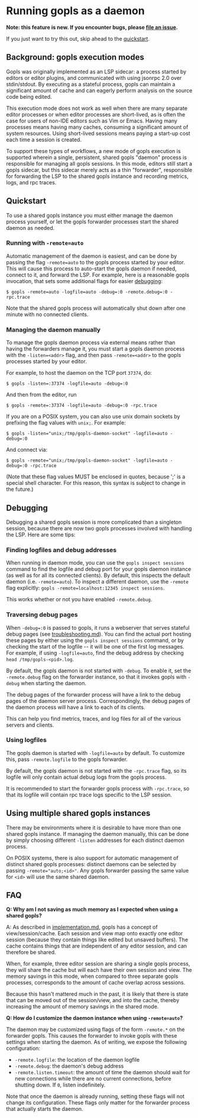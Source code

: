 # Running gopls as a daemon

**Note: this feature is new. If you encounter bugs, please [file an
issue](troubleshooting.md#file-an-issue).**

If you just want to try this out, skip ahead to the [quickstart](#quickstart).

## Background: gopls execution modes

Gopls was originally implemented as an LSP sidecar: a process started by
editors or editor plugins, and communicated with using jsonrpc 2.0 over
stdin/stdout. By executing as a stateful process, gopls can maintain a
significant amount of cache and can eagerly perform analysis on the source code
being edited.

This execution mode does not work as well when there are many separate editor
processes or when editor processes are short-lived, as is often the case for
users of non-IDE editors such as Vim or Emacs. Having many processes means
having many caches, consuming a significant amount of system resources. Using
short-lived sessions means paying a start-up cost each time a session is
created.

To support these types of workflows, a new mode of gopls execution is supported
wherein a single, persistent, shared gopls "daemon" process is responsible for
managing all gopls sessions. In this mode, editors still start a gopls sidecar,
but this sidecar merely acts as a thin "forwarder", responsible for forwarding
the LSP to the shared gopls instance and recording metrics, logs, and rpc
traces.

## Quickstart

To use a shared gopls instance you must either manage the daemon process
yourself, or let the gopls forwarder processes start the shared daemon as
needed.

### Running with `-remote=auto`

Automatic management of the daemon is easiest, and can be done by passing the
flag `-remote=auto` to the gopls process started by your editor. This will
cause this process to auto-start the gopls daemon if needed, connect to it, and
forward the LSP. For example, here is a reasonable gopls invocation, that sets
some additional flags for easier [debugging](#debugging):
```
$ gopls -remote=auto -logfile=auto -debug=:0 -remote.debug=:0 -rpc.trace
```

Note that the shared gopls process will automatically shut down after one
minute with no connected clients.

### Managing the daemon manually

To manage the gopls daemon process via external means rather than having the
forwarders manage it, you must start a gopls daemon process with the
`-listen=<addr>` flag, and then pass `-remote=<addr>` to the gopls processes
started by your editor.

For example, to host the daemon on the TCP port `37374`, do:
```
$ gopls -listen=:37374 -logfile=auto -debug=:0
```

And then from the editor, run
```
$ gopls -remote=:37374 -logfile=auto -debug=:0 -rpc.trace
```

If you are on a POSIX system, you can also use unix domain sockets by prefixing
the flag values with `unix;`. For example:
```
$ gopls -listen="unix;/tmp/gopls-daemon-socket" -logfile=auto -debug=:0
```
And connect via:
```
$ gopls -remote="unix;/tmp/gopls-daemon-socket" -logfile=auto -debug=:0 -rpc.trace
```

(Note that these flag values MUST be enclosed in quotes, because ';' is a
special shell character. For this reason, this syntax is subject to change in
the future.)

## Debugging

Debugging a shared gopls session is more complicated than a singleton session,
because there are now two gopls processes involved with handling the LSP. Here
are some tips:

### Finding logfiles and debug addresses

When running in daemon mode, you can use the `gopls inspect sessions` command
to find the logfile and debug port for your gopls daemon instance (as well as
for all its connected clients). By default, this inspects the default daemon
(i.e. `-remote=auto`). To inspect a different daemon, use the `-remote` flag
explicitly: `gopls -remote=localhost:12345 inspect sessions`.

This works whether or not you have enabled `-remote.debug`.

### Traversing debug pages

When `-debug=:0` is passed to gopls, it runs a webserver that serves stateful
debug pages (see [troubleshooting.md](troubleshooting.md)). You can find the
actual port hosting these pages by either using the `gopls inspect sessions`
command, or by checking the start of the logfile -- it will be one of the first
log messages. For example, if using `-logfile=auto`, find the debug address by
checking `head /tmp/gopls-<pid>.log`.

By default, the gopls daemon is not started with `-debug`. To enable it, set
the `-remote.debug` flag on the forwarder instance, so that it invokes gopls
with `-debug` when starting the daemon.

The debug pages of the forwarder process will have a link to the debug pages of
the daemon server process. Correspondingly, the debug pages of the daemon
process will have a link to each of its clients.

This can help you find metrics, traces, and log files for all of the various
servers and clients.

### Using logfiles

The gopls daemon is started with `-logfile=auto` by default. To customize this,
pass `-remote.logfile` to the gopls forwarder.

By default, the gopls daemon is not started with the `-rpc.trace` flag, so its
logfile will only contain actual debug logs from the gopls process.

It is recommended to start the forwarder gopls process with `-rpc.trace`, so
that its logfile will contain rpc trace logs specific to the LSP session.

## Using multiple shared gopls instances

There may be environments where it is desirable to have more than one shared
gopls instance. If managing the daemon manually, this can be done by simply
choosing different `-listen` addresses for each distinct daemon process.

On POSIX systems, there is also support for automatic management of distinct
shared gopls processes: distinct daemons can be selected by passing
`-remote="auto;<id>"`. Any gopls forwarder passing the same value for `<id>`
will use the same shared daemon.

## FAQ

**Q: Why am I not saving as much memory as I expected when using a shared gopls?**

A: As described in [implementation.md](implementation.md), gopls has a concept
of view/session/cache. Each session and view map onto exactly one editor
session (because they contain things like edited but unsaved buffers). The
cache contains things that are independent of any editor session, and can
therefore be shared.

When, for example, three editor session are sharing a single gopls process,
they will share the cache but will each have their own session and view. The
memory savings in this mode, when compared to three separate gopls processes,
corresponds to the amount of cache overlap across sessions.

Because this hasn't mattered much in the past, it is likely that there is state
that can be moved out of the session/view, and into the cache, thereby
increasing the amount of memory savings in the shared mode.

**Q: How do I customize the daemon instance when using `-remote=auto`?**

The daemon may be customized using flags of the form `-remote.*` on the
forwarder gopls. This causes the forwarder to invoke gopls with these settings
when starting the daemon. As of writing, we expose the following configuration:

* `-remote.logfile`: the location of the daemon logfile
* `-remote.debug`: the daemon's debug address
* `-remote.listen.timeout`: the amount of time the daemon should wait for new
  connections while there are no current connections, before shutting down. If
  `0`, listen indefinitely.

Note that once the daemon is already running, setting these flags will not
change its configuration. These flags only matter for the forwarder process
that actually starts the daemon.
